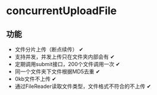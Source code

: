 # concurrentUploadFile

## 功能

 * 文件分片上传（断点续传） ✔
 * 支持并发，并发上传只在文件夹内部会有 ✔
 * 定期调用submit接口，200个文件调用一次 ✔
 * 同一个文件夹下文件根据MD5去重 ✔
 * 0kb文件不上传 ✔
 * 通过FileReader读取文件类型，文件格式不符合的不上传 ✔
